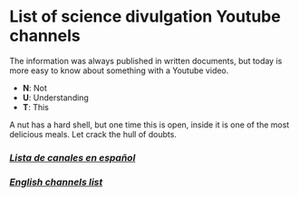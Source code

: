 # List of science divulgation Youtube channels
The information was always published in written documents, but today is more easy to know about something with a Youtube video.

+ **N**: Not
+ **U**: Understanding
+ **T**: This

A nut has a hard shell, but one time this is open, inside it is one of the most delicious meals. Let crack the hull of doubts.

### [*Lista de canales en español*](./spanish.md)

### [*English channels list*](./english.md)
